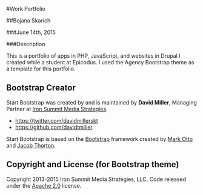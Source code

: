 #Work Portfolio

##Bojana Skarich

###June 14th, 2015

###Description

This is a portfolio of apps in PHP, JavaScript, and websites in Drupal I created while a student at Epicodus. I used the Agency Bootstrap theme as a template for this portfolio. 

## Bootstrap Creator

Start Bootstrap was created by and is maintained by **David Miller**, Managing Partner at [Iron Summit Media Strategies](http://www.ironsummitmedia.com/).

* https://twitter.com/davidmillerskt
* https://github.com/davidtmiller

Start Bootstrap is based on the [Bootstrap](http://getbootstrap.com/) framework created by [Mark Otto](https://twitter.com/mdo) and [Jacob Thorton](https://twitter.com/fat).

## Copyright and License (for Bootstrap theme)

Copyright 2013-2015 Iron Summit Media Strategies, LLC. Code released under the [Apache 2.0](https://github.com/IronSummitMedia/startbootstrap-agency/blob/gh-pages/LICENSE) license.
